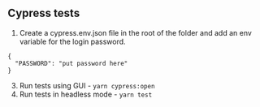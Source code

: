 ## Cypress tests

1. Create a cypress.env.json file in the root of the folder and add an env variable for the login password.

```
{
  "PASSWORD": "put password here"
}
```

3. Run tests using GUI - `yarn cypress:open`
4. Run tests in headless mode - `yarn test`
